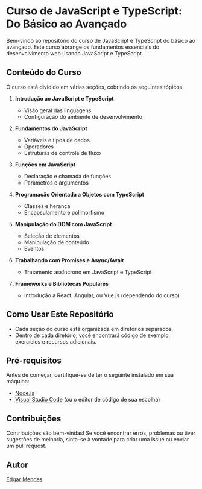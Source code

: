 # Curso de JavaScript e TypeScript: Do Básico ao Avançado

Bem-vindo ao repositório do curso de JavaScript e TypeScript do básico ao avançado. Este curso abrange os fundamentos essenciais do desenvolvimento web usando JavaScript e TypeScript.

## Conteúdo do Curso

O curso está dividido em várias seções, cobrindo os seguintes tópicos:

1. **Introdução ao JavaScript e TypeScript**
   - Visão geral das linguagens
   - Configuração do ambiente de desenvolvimento

2. **Fundamentos do JavaScript**
   - Variáveis e tipos de dados
   - Operadores
   - Estruturas de controle de fluxo

3. **Funções em JavaScript**
   - Declaração e chamada de funções
   - Parâmetros e argumentos

4. **Programação Orientada a Objetos com TypeScript**
   - Classes e herança
   - Encapsulamento e polimorfismo

5. **Manipulação do DOM com JavaScript**
   - Seleção de elementos
   - Manipulação de conteúdo
   - Eventos

6. **Trabalhando com Promises e Async/Await**
   - Tratamento assíncrono em JavaScript e TypeScript

7. **Frameworks e Bibliotecas Populares**
   - Introdução a React, Angular, ou Vue.js (dependendo do curso)

## Como Usar Este Repositório

- Cada seção do curso está organizada em diretórios separados.
- Dentro de cada diretório, você encontrará código de exemplo, exercícios e recursos adicionais.

## Pré-requisitos

Antes de começar, certifique-se de ter o seguinte instalado em sua máquina:

- [Node.js](https://nodejs.org/)
- [Visual Studio Code](https://code.visualstudio.com/) (ou o editor de código de sua escolha)

## Contribuições

Contribuições são bem-vindas! Se você encontrar erros, problemas ou tiver sugestões de melhoria, sinta-se à vontade para criar uma issue ou enviar um pull request.

## Autor

[Edgar Mendes](https://www.linkedin.com/in/edgar-smj/)


